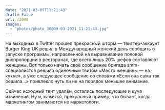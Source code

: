 ```yaml
---
date: "2021-03-09T11:21:43"
draft: False
url: /2048
images:
  - "photos/photo_38@09-03-2021_11-21-43.jpg"
---
```


На выходных в Twitter прошел прекрасный шторм — твиттер-аккаунт Burger King UK решил в Международный женский день сообщить о запуске программы, направленной на выравнивание половой диспропорции в ресторанах, где всего лишь 20% шефов составляют женщины. Вот только начать своё сообщение бригада smm-специалистов решила одиночным твитом «Место женщины — на кухне», а уже следующее сообщение со словами «Если она сама так решила…» привлекло чуть ли не на порядок меньшее внимание.

Сейчас исходный твит удалён, остались последующие и куча извинений. Ну и, кажется, прекрасный пример, что бывает, когда маркетингом занимаются не маркетологи.
